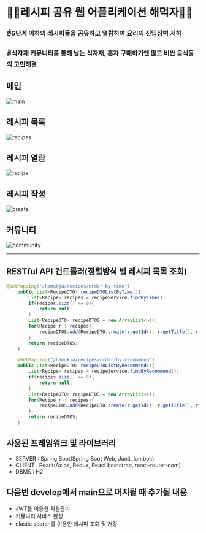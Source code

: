 # 👨‍🍳레시피 공유 웹 어플리케이션 해먹자👩‍🍳


### ☝5단계 이하의 레시피들을 공유하고 열람하여 요리의 진입장벽 저하
### ✌식자재 커뮤니티를 통해 남는 식자재, 혼자 구매하기엔 많고 비싼 음식등의 고민해결


## 메인
![main](https://user-images.githubusercontent.com/55526071/177815708-4e97dc1f-6572-47ce-a339-122139b7e7d6.png)

## 레시피 목록
![recipes](https://user-images.githubusercontent.com/55526071/177815812-0f73f43a-02cd-4c23-bf93-2ef60815daa2.png)

## 레시피 열람
![recipe](https://user-images.githubusercontent.com/55526071/177815883-b4c6444c-7ab6-427d-957d-c573da89daaf.png)

## 레시피 작성
![create](https://user-images.githubusercontent.com/55526071/177815959-93104364-eb61-4ef7-9a52-6daaf44b0374.png)

## 커뮤니티
![community](https://user-images.githubusercontent.com/55526071/177816012-80de03f9-cae8-4f50-9323-31d315b6442b.png)

---
## RESTful API 컨트롤러(정렬방식 별 레시피 목록 조회)
```java
@GetMapping("/hamukja/recipes/order-by-time")
    public List<RecipeDTO> recipeDTOListByTime(){
        List<Recipe> recipes = recipeService.findByTime();
        if(recipes.size() <= 0){
            return null;
        }
        List<RecipeDTO> recipeDTOS = new ArrayList<>();
        for(Recipe r : recipes){
            recipeDTOS.add(RecipeDTO.create(r.getId(), r.getTitle(), r.getDesc(), r.getThumbnailPath()));
        }
        return recipeDTOS;
    }

    @GetMapping("/hamukja/recipes/order-by-recommend")
    public List<RecipeDTO> recipeDTOListByRecommend(){
        List<Recipe> recipes = recipeService.findByRecommend();
        if(recipes.size() <= 0){
            return null;
        }
        List<RecipeDTO> recipeDTOS = new ArrayList<>();
        for(Recipe r : recipes){
            recipeDTOS.add(RecipeDTO.create(r.getId(), r.getTitle(), r.getDesc(), r.getThumbnailPath()));
        }
        return recipeDTOS;
    }
```
## 사용된 프레임워크 및 라이브러리
* SERVER : Spring Boot(Spring Boot Web, Junit, lombok)
* CLIENT : React(Axios, Redux, React bootstrap, react-router-dom)
* DBMS : H2

## 다음번 develop에서 main으로 머지될 때 추가될 내용
* JWT를 이용한 회원관리
* 커뮤니티 서비스 완성
* elastic search를 이용한 레시피 조회 및 저장

